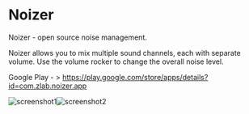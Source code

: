# Noizer
Noizer - open source noise management.

Noizer allows you to mix multiple sound channels, each with separate volume. Use the volume rocker to change the overall noise level.

Google Play - > https://play.google.com/store/apps/details?id=com.zlab.noizer.app

![screenshot1](https://lh3.googleusercontent.com/LPE96urQuK1hMGy6p8sn3fQphsMa5c54iz21kT1bJsFNrquvPhDoV5VEozQWfdtN6k4=h450-rw)![screenshot2](https://lh3.googleusercontent.com/dYYyXeNAXBsJQUl6EtsxhWS_sYIhVAjOxRmpvsXd7K_4tpyqPqFI0klei0OwnNI224hS=h450-rw)
